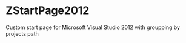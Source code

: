 ZStartPage2012
==============

Custom start page for Microsoft Visual Studio 2012 with groupping by projects path
